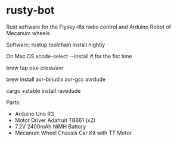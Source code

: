# rusty-bot
Rust software for the Flysky-i6x radio control and Arduino Robot of Mecanum wheels

Software;
rustup toolchain install nightly

On Mac OS
xcode-select --install # for the fist time

brew tap osx-cross/avr

brew install avr-binutils avr-gcc avrdude

cargo +stable install ravedude

Parts:

- Arduino Uno R3
- Motor Driver Adafruit TB661 (x2)
- 7.2V 2400mAh NiMH Battery 
- Mecanum Wheel Chassis Car Kit with TT Motor
